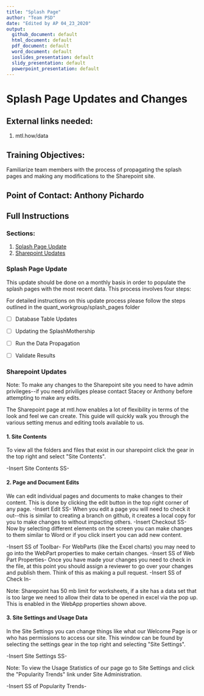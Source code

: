 ```yaml
---
title: "Splash Page"
author: "Team PSD"
date: "Edited by AP 04_23_2020"
output: 
  github_document: default
  html_document: default
  pdf_document: default
  word_document: default
  ioslides_presentation: default
  slidy_presentation: default
  powerpoint_presentation: default
---
```


# Splash Page Updates and Changes

## External links needed:
1. mtl.how/data


## Training Objectives:
Familiarize team members with the process of propagating the splash pages and making any modifications to the Sharepoint site.

## Point of Contact: Anthony Pichardo

## Full Instructions

### Sections:
1. [Splash Page Update](#Splash-Page-Update)
2. [Sharepoint Updates](#Sharepoint-Updates)

### Splash Page Update
This update should be done on a monthly basis in order to populate the splash pages with the most recent data. This process involves four steps:

For detailed instructions on this update process please follow the steps outlined in the quant_workgroup/splash_pages folder

 - [ ] Database Table Updates
  
 - [ ] Updating the SplashMothership

 - [ ] Run the Data Propagation

 - [ ] Validate Results


### Sharepoint Updates
Note: To make any changes to the Sharepoint site you need to have admin privileges--if you need priviliges please contact Stacey or Anthony before attempting to make any edits.

The Sharepoint page at mtl.how enables a lot of flexibility in terms of the look and feel we can create. This guide will quickly walk you through the various setting menus and editing tools available to us.

#### 1. Site Contents
To view all the folders and files that exist in our sharepoint click the gear in the top right and select "Site Contents".

-Insert Site Contents SS- 

#### 2. Page and Document Edits

We can edit individual pages and documents to make changes to their content. This is done by clicking the edit button in the top right corner of any page.
-Insert Edit SS-
When you edit a page you will need to check it out--this is similar to creating a branch on github, it creates a local copy for you to make changes to without impacting others.
-Insert Checkout SS-
Now by selecting different elements on the screen you can make changes to them similar to Word or if you click insert you can add new content.

-Insert SS of Toolbar-
For WebParts (like the Excel charts) you may need to go into the WebPart properties to make certain changes.
-Insert SS of Web Part Properties-
Once you have made your changes you need to check in the file, at this point you should assign a reviewer to go over your changes and publish them. Think of this as making a pull request.
-Insert SS of Check In-

Note: Sharepoint has 50 mb limit for worksheets, if a site has a data set that is too large we need to allow their data to be opened in excel via the pop up. This is enabled in the WebApp properties shown above.
#### 3. Site Settings and Usage Data
In the Site Settings you can change things like what our Welcome Page is or who has permissions to access our site. This window can be found by selecting the settings gear in the top right and selecting "Site Settings".

-Insert Site Settings SS-

Note: To view the Usage Statistics of our page go to Site Settings and click the "Popularity Trends" link under Site Administration.

-Insert SS of Popularity Trends-


